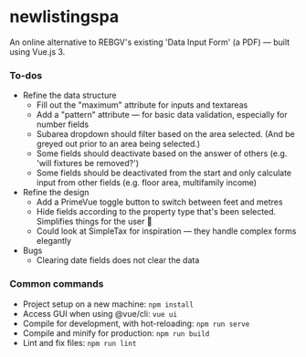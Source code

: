 # newlistingspa

An online alternative to REBGV's existing 'Data Input Form' (a PDF) — built using Vue.js 3.

### To-dos

* Refine the data structure
  * Fill out the "maximum" attribute for inputs and textareas
  * Add a "pattern" attribute — for basic data validation, especially for number fields
  * Subarea dropdown should filter based on the area selected. (And be greyed out prior to an area being selected.)
  * Some fields should deactivate based on the answer of others (e.g. 'will fixtures be removed?')
  * Some fields should be deactivated from the start and only calculate input from other fields (e.g. floor area, multifamily income)
* Refine the design
  * Add a PrimeVue toggle button to switch between feet and metres
  * Hide fields according to the property type that's been selected. Simplifies things for the user 🙂
  * Could look at SimpleTax for inspiration — they handle complex forms elegantly
* Bugs
  * Clearing date fields does not clear the data

### Common commands

* Project setup on a new machine: `npm install`
* Access GUI when using @vue/cli: `vue ui`
* Compile for development, with hot-reloading: `npm run serve`
* Compile and minify for production: `npm run build`
* Lint and fix files: `npm run lint`

